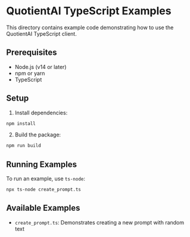 # QuotientAI TypeScript Examples

This directory contains example code demonstrating how to use the QuotientAI TypeScript client.

## Prerequisites

- Node.js (v14 or later)
- npm or yarn
- TypeScript

## Setup

1. Install dependencies:
```bash
npm install
```

2. Build the package:
```bash
npm run build
```

## Running Examples

To run an example, use `ts-node`:

```bash
npx ts-node create_prompt.ts
```

## Available Examples

- `create_prompt.ts`: Demonstrates creating a new prompt with random text 